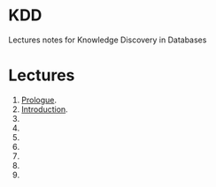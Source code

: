 # KDD
Lectures notes for Knowledge Discovery in Databases


# Lectures
1. [Prologue](https://karhunenloeve.github.io/KDD/lecture1.pdf).
2. [Introduction](https://karhunenloeve.github.io/KDD/lecture2.pdf).
3. 
4.
5.
6.
7.
8.
9.